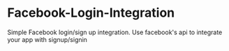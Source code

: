 # Facebook-Login-Integration
Simple Facebook login/sign up integration.
Use facebook's api to integrate your app with signup/signin
